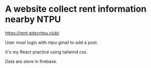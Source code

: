 # A website collect rent information nearby NTPU
https://rent.gdscntpu.club/

User must login with ntpu gmail to add a post.

It's my React practice using tailwind css.

Data are store in firebase.
